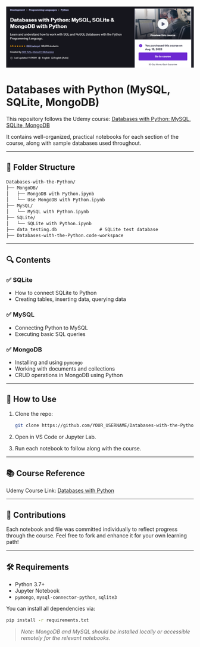 ![Banner](img\image.png)
# Databases with Python (MySQL, SQLite, MongoDB)

This repository follows the Udemy course:
[Databases with Python: MySQL, SQLite, MongoDB](https://www.udemy.com/course/databases-with-python-mysql-sqlite-mongodb-with-python/learn/lecture/29159188#overview)

It contains well-organized, practical notebooks for each section of the course, along with sample databases used throughout.

---

## 📁 Folder Structure

```
Databases-with-the-Python/
├── MongoDB/
│   ├── MongoDB with Python.ipynb
│   └── Use MongoDB with Python.ipynb
├── MySQL/
│   └── MySQL with Python.ipynb
├── SQLite/
│   └── SQLite with Python.ipynb
├── data_testing.db                # SQLite test database
├── Databases-with-the-Python.code-workspace
```

---

## 🔍 Contents

### ✅ SQLite

* How to connect SQLite to Python
* Creating tables, inserting data, querying data

### ✅ MySQL

* Connecting Python to MySQL
* Executing basic SQL queries

### ✅ MongoDB

* Installing and using `pymongo`
* Working with documents and collections
* CRUD operations in MongoDB using Python

---

## 🚀 How to Use

1. Clone the repo:

   ```bash
   git clone https://github.com/YOUR_USERNAME/Databases-with-the-Python.git
   ```
2. Open in VS Code or Jupyter Lab.
3. Run each notebook to follow along with the course.

---

## 📚 Course Reference

Udemy Course Link: [Databases with Python](https://www.udemy.com/course/databases-with-python-mysql-sqlite-mongodb-with-python/)

---

## 🧠 Contributions

Each notebook and file was committed individually to reflect progress through the course. Feel free to fork and enhance it for your own learning path!

---

## 🛠 Requirements

* Python 3.7+
* Jupyter Notebook
* `pymongo`, `mysql-connector-python`, `sqlite3`

You can install all dependencies via:

```bash
pip install -r requirements.txt
```

> *Note: MongoDB and MySQL should be installed locally or accessible remotely for the relevant notebooks.*
